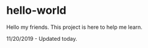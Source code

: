 # hello-world

Hello my friends. This project is here to help me learn.

11/20/2019 - Updated today.

